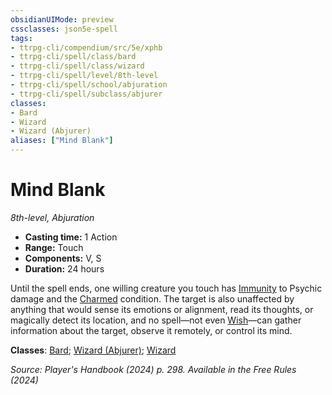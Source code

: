 ```yaml
---
obsidianUIMode: preview
cssclasses: json5e-spell
tags:
- ttrpg-cli/compendium/src/5e/xphb
- ttrpg-cli/spell/class/bard
- ttrpg-cli/spell/class/wizard
- ttrpg-cli/spell/level/8th-level
- ttrpg-cli/spell/school/abjuration
- ttrpg-cli/spell/subclass/abjurer
classes:
- Bard
- Wizard
- Wizard (Abjurer)
aliases: ["Mind Blank"]
---
```

# Mind Blank
*8th-level, Abjuration*  


- **Casting time:** 1 Action
- **Range:** Touch
- **Components:** V, S
- **Duration:** 24 hours

Until the spell ends, one willing creature you touch has [Immunity](3-Mechanics/CLI/rules/variant-rules/immunity-xphb.md) to Psychic damage and the [Charmed](3-Mechanics/CLI/rules/conditions.md#Charmed) condition. The target is also unaffected by anything that would sense its emotions or alignment, read its thoughts, or magically detect its location, and no spell—not even [Wish](3-Mechanics/CLI/spells/wish-xphb.md)—can gather information about the target, observe it remotely, or control its mind.

**Classes**: [Bard](3-Mechanics/CLI/lists/list-spells-classes-bard.md); [Wizard (Abjurer)](3-Mechanics/CLI/lists/list-spells-classes-wizard-xphb-abjurer-xphb.md "subclass=XPHB;class=XPHB"); [Wizard](3-Mechanics/CLI/lists/list-spells-classes-wizard.md)

*Source: Player's Handbook (2024) p. 298. Available in the Free Rules (2024)*